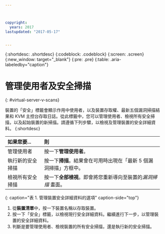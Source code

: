 ```yaml
---



copyright:
  years: 2017
lastupdated: "2017-05-17"


---
```


{:shortdesc: .shortdesc}
{:codeblock: .codeblock}
{:screen: .screen}
{:new_window: target="_blank"}
{:pre: .pre}
{:table: .aria-labeledby="caption"}

# 管理使用者及安全掃描
{: #virtual-server-v-scans}

裝置的「安全」標籤會顯示作用中使用者，以及裝置存取權、最新五個漏洞掃描結果和 KVM 主控台存取日誌。從此標籤中，您可以管理使用者、檢視所有安全掃描，以及起始裝置的新掃描。請遵循下列步驟，以檢視及管理裝置的安全詳細資料。
{:shortdesc}

 |如果您要...               |則                                                                                                           |
 |:------------------------- |:--------------------------------------------------------------------------------------------------------------|
 |管理使用者                 |按一下**管理使用者**。                                                                                       |
 |執行新的安全掃描           |按一下**掃描**。結果會在可用時出現在「最新 5 個漏洞掃描」方框中。|
 |檢視所有安全掃描           |按一下**全部檢視**。即會將您重新導向至裝置的*漏洞掃描* 畫面。                     |
 {: caption="表 1. 管理裝置安全詳細資料的選項" caption-side="top"}
 
1. 從**裝置清單**中，按一下裝置名稱以存取裝置。
2. 按一下「安全」標籤，以檢視現行安全詳細資料。繼續進行下一步，以管理裝置的安全詳細資料。
3. 判斷是要管理使用者、檢視裝置的所有安全掃描，還是執行新的安全掃描。
